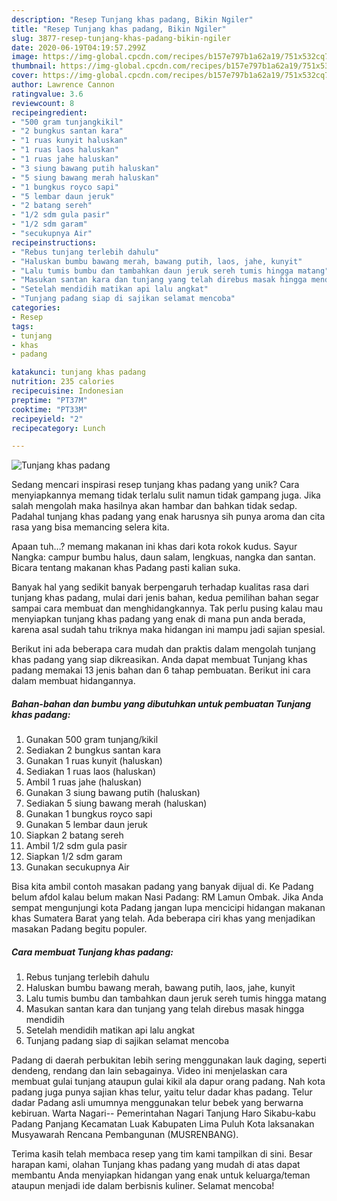 ```yaml
---
description: "Resep Tunjang khas padang, Bikin Ngiler"
title: "Resep Tunjang khas padang, Bikin Ngiler"
slug: 3877-resep-tunjang-khas-padang-bikin-ngiler
date: 2020-06-19T04:19:57.299Z
image: https://img-global.cpcdn.com/recipes/b157e797b1a62a19/751x532cq70/tunjang-khas-padang-foto-resep-utama.jpg
thumbnail: https://img-global.cpcdn.com/recipes/b157e797b1a62a19/751x532cq70/tunjang-khas-padang-foto-resep-utama.jpg
cover: https://img-global.cpcdn.com/recipes/b157e797b1a62a19/751x532cq70/tunjang-khas-padang-foto-resep-utama.jpg
author: Lawrence Cannon
ratingvalue: 3.6
reviewcount: 8
recipeingredient:
- "500 gram tunjangkikil"
- "2 bungkus santan kara"
- "1 ruas kunyit haluskan"
- "1 ruas laos haluskan"
- "1 ruas jahe haluskan"
- "3 siung bawang putih haluskan"
- "5 siung bawang merah haluskan"
- "1 bungkus royco sapi"
- "5 lembar daun jeruk"
- "2 batang sereh"
- "1/2 sdm gula pasir"
- "1/2 sdm garam"
- "secukupnya Air"
recipeinstructions:
- "Rebus tunjang terlebih dahulu"
- "Haluskan bumbu bawang merah, bawang putih, laos, jahe, kunyit"
- "Lalu tumis bumbu dan tambahkan daun jeruk sereh tumis hingga matang"
- "Masukan santan kara dan tunjang yang telah direbus masak hingga mendidih"
- "Setelah mendidih matikan api lalu angkat"
- "Tunjang padang siap di sajikan selamat mencoba"
categories:
- Resep
tags:
- tunjang
- khas
- padang

katakunci: tunjang khas padang 
nutrition: 235 calories
recipecuisine: Indonesian
preptime: "PT37M"
cooktime: "PT33M"
recipeyield: "2"
recipecategory: Lunch

---
```



![Tunjang khas padang](https://img-global.cpcdn.com/recipes/b157e797b1a62a19/751x532cq70/tunjang-khas-padang-foto-resep-utama.jpg)

Sedang mencari inspirasi resep tunjang khas padang yang unik? Cara menyiapkannya memang tidak terlalu sulit namun tidak gampang juga. Jika salah mengolah maka hasilnya akan hambar dan bahkan tidak sedap. Padahal tunjang khas padang yang enak harusnya sih punya aroma dan cita rasa yang bisa memancing selera kita.

Apaan tuh…? memang makanan ini khas dari kota rokok kudus. Sayur Nangka: campur bumbu halus, daun salam, lengkuas, nangka dan santan. Bicara tentang makanan khas Padang pasti kalian suka.

Banyak hal yang sedikit banyak berpengaruh terhadap kualitas rasa dari tunjang khas padang, mulai dari jenis bahan, kedua pemilihan bahan segar sampai cara membuat dan menghidangkannya. Tak perlu pusing kalau mau menyiapkan tunjang khas padang yang enak di mana pun anda berada, karena asal sudah tahu triknya maka hidangan ini mampu jadi sajian spesial.


Berikut ini ada beberapa cara mudah dan praktis dalam mengolah tunjang khas padang yang siap dikreasikan. Anda dapat membuat Tunjang khas padang memakai 13 jenis bahan dan 6 tahap pembuatan. Berikut ini cara dalam membuat hidangannya.

<!--inarticleads1-->

##### Bahan-bahan dan bumbu yang dibutuhkan untuk pembuatan Tunjang khas padang:

1. Gunakan 500 gram tunjang/kikil
1. Sediakan 2 bungkus santan kara
1. Gunakan 1 ruas kunyit (haluskan)
1. Sediakan 1 ruas laos (haluskan)
1. Ambil 1 ruas jahe (haluskan)
1. Gunakan 3 siung bawang putih (haluskan)
1. Sediakan 5 siung bawang merah (haluskan)
1. Gunakan 1 bungkus royco sapi
1. Gunakan 5 lembar daun jeruk
1. Siapkan 2 batang sereh
1. Ambil 1/2 sdm gula pasir
1. Siapkan 1/2 sdm garam
1. Gunakan secukupnya Air


Bisa kita ambil contoh masakan padang yang banyak dijual di. Ke Padang belum afdol kalau belum makan Nasi Padang: RM Lamun Ombak. Jika Anda sempat mengunjungi kota Padang jangan lupa mencicipi hidangan makanan khas Sumatera Barat yang telah. Ada beberapa ciri khas yang menjadikan masakan Padang begitu populer. 

<!--inarticleads2-->

##### Cara membuat Tunjang khas padang:

1. Rebus tunjang terlebih dahulu
1. Haluskan bumbu bawang merah, bawang putih, laos, jahe, kunyit
1. Lalu tumis bumbu dan tambahkan daun jeruk sereh tumis hingga matang
1. Masukan santan kara dan tunjang yang telah direbus masak hingga mendidih
1. Setelah mendidih matikan api lalu angkat
1. Tunjang padang siap di sajikan selamat mencoba


Padang di daerah perbukitan lebih sering menggunakan lauk daging, seperti dendeng, rendang dan lain sebagainya. Video ini menjelaskan cara membuat gulai tunjang ataupun gulai kikil ala dapur orang padang. Nah kota padang juga punya sajian khas telur, yaitu telur dadar khas padang. Telur dadar Padang asli umumnya menggunakan telur bebek yang berwarna kebiruan. Warta Nagari-- Pemerintahan Nagari Tanjung Haro Sikabu-kabu Padang Panjang Kecamatan Luak Kabupaten Lima Puluh Kota laksanakan Musyawarah Rencana Pembangunan (MUSRENBANG). 

Terima kasih telah membaca resep yang tim kami tampilkan di sini. Besar harapan kami, olahan Tunjang khas padang yang mudah di atas dapat membantu Anda menyiapkan hidangan yang enak untuk keluarga/teman ataupun menjadi ide dalam berbisnis kuliner. Selamat mencoba!
